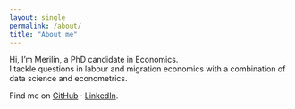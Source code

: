 ```yaml
---
layout: single
permalink: /about/
title: "About me"
---
```


Hi, I’m Merilin, a PhD candidate in Economics.  
I tackle questions in labour and migration economics with a combination of data science and econometrics. 

Find me on [GitHub](https://github.com/MerilinMartinson) · [LinkedIn](https://www.linkedin.com/in/merilin-martinson).
